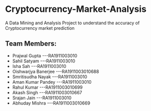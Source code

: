 # Cryptocurrency-Market-Analysis
A Data Mining and Analysis Project to understand the accuracy of Cryptocurrency market prediction

## Team Members:
- Prajwal Gupta        ---RA1911003010
- Sahil Satyam         ---RA1911003010
- Isha Sah             ---RA1911003010
- Oishwarjya Banerjee  ---RA1911003010688
- Smritisudha Nayak    ---RA1911003010
- Aman Kumar Pandey    ---RA1911003010 
- Rahul Kumar          ---RA1911003010699
- Akash Singh          ---RA1911003010667
- Srajan Jain          ---RA1911003010
- Abhuday Mishra       ---RA1911003010669
